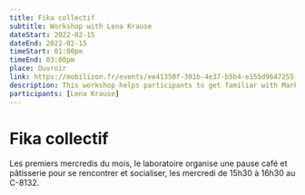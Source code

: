 ```yaml
---
title: Fika collectif
subtitle: Workshop with Lena Krause
dateStart: 2022-02-15
dateEnd: 2022-02-15
timeStart: 01:00pm
timeEnd: 03:00pm
place: Ouvroir
link: https://mobilizon.fr/events/ee41350f-301b-4e37-b5b4-e155d9647255
description: This workshop helps participants to get familiar with Markdown and Git.
participants: [Lena Krause]
---
```


# Fika collectif

Les premiers mercredis du mois, le laboratoire organise une pause café et pâtisserie pour se rencontrer et socialiser, les mercredi de 15h30 à 16h30 au C-8132.
